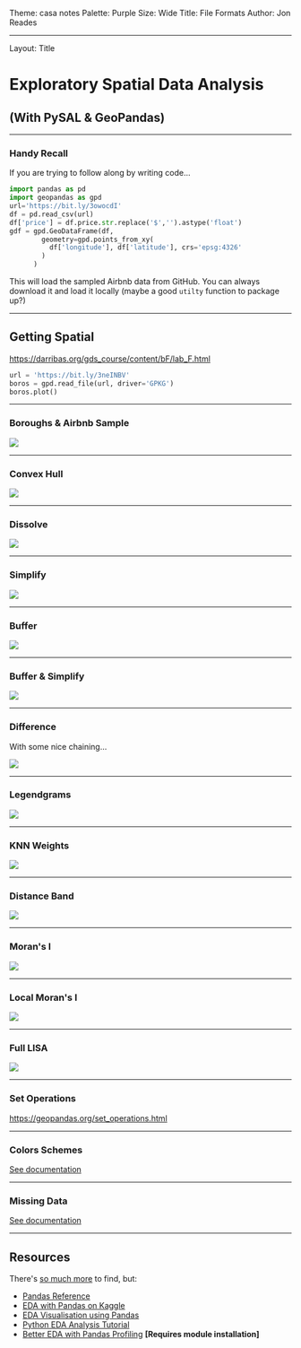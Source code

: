Theme: casa notes
Palette: Purple
Size: Wide
Title: File Formats
Author: Jon Reades

---
Layout: Title
# Exploratory Spatial Data Analysis

## (With PySAL & GeoPandas)

---

### Handy Recall

If you are trying to follow along by writing code...

```python
import pandas as pd
import geopandas as gpd
url='https://bit.ly/3owocdI'
df = pd.read_csv(url) 
df['price'] = df.price.str.replace('$','').astype('float')
gdf = gpd.GeoDataFrame(df, 
        geometry=gpd.points_from_xy(
          df['longitude'], df['latitude'], crs='epsg:4326'
        )
      )
```

This will load the sampled Airbnb data from GitHub. You can always download it and load it locally (maybe a good `utilty` function to package up?)

---

## Getting Spatial

https://darribas.org/gds_course/content/bF/lab_F.html

```python
url = 'https://bit.ly/3neINBV'
boros = gpd.read_file(url, driver='GPKG')
boros.plot()
```

---

### Boroughs & Airbnb Sample

![](img/Boroughs.png)

---

### Convex Hull

![](img/Boroughs_Hull.png)

---

### Dissolve

![](img/London.png)

----

### Simplify

![](img/London_Simplify.png)

---

### Buffer

![](img/London_Buffer.png)

---

### Buffer & Simplify

![](img/London_Buffer_Simplify.png)

---

### Difference

With some nice chaining...

![](img/London_Buffer_Simplify_Diff.png)

---

### Legendgrams

![](img/Legendgram.png)

---

### KNN Weights

![](img/Airbnb_KNN.png)

---

### Distance Band

![](img/Airbnb_DistanceBand.png)

---

### Moran's I

![](img/Moran_Global.png)

---

### Local Moran's I

![](img/Moran_Local.png)

---

### Full LISA

![](img/LISA.png)



---



### Set Operations

https://geopandas.org/set_operations.html

---

### Colors Schemes

[See documentation](https://geopandas.org/mapping.html#choosing-colors)

---

### Missing Data

[See documentation](https://geopandas.org/mapping.html#missing-data)

---

## Resources

There's [so much more](https://www.google.com/search?q=eda+with+pandas) to find, but:

- [Pandas Reference](https://pandas.pydata.org/pandas-docs/stable/reference/api/pandas.DataFrame.plot.html)
- [EDA with Pandas on Kaggle](https://www.kaggle.com/kashnitsky/topic-1-exploratory-data-analysis-with-pandas)
- [EDA Visualisation using Pandas](https://towardsdatascience.com/exploratory-data-analysis-eda-visualization-using-pandas-ca5a04271607)
- [Python EDA Analysis Tutorial](https://www.datacamp.com/community/tutorials/exploratory-data-analysis-python)
- [Better EDA with Pandas Profiling](https://towardsdatascience.com/a-better-eda-with-pandas-profiling-e842a00e1136) **[Requires module installation]**
